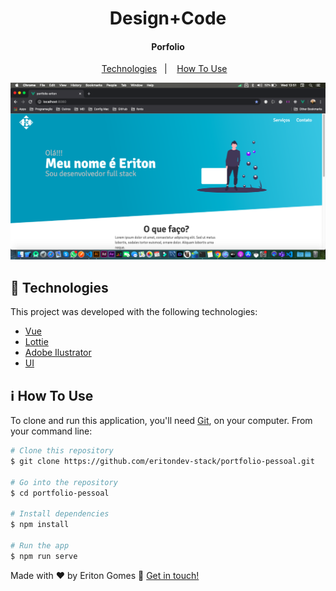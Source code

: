 <h1 align="center">
    Design+Code
</h1>

<h4 align="center">
  Porfolio 
</h4>


<p align="center">
  <a href="#r">Technologies</a>&nbsp;&nbsp;&nbsp;|&nbsp;&nbsp;&nbsp;
  <a href="#">How To Use</a>&nbsp;&nbsp;&nbsp;
</p>

<p align="center">
  <img alt="App Demo" src="./portfolio.png">
</p>

## :rocket: Technologies

This project was developed with the following technologies:

-  [Vue](https://vuejs.org/)
-  [Lottie](https://pub.dev/packages/lottie)
-  [Adobe Ilustrator](https://www.adobe.com/br/products/illustrator.html?gclid=CjwKCAjwte71BRBCEiwAU_V9h9ultaeHR8DqUKZpDHCMU8Xb8kZGy6P55V2prv-wSqjlzZmXqTEmHxoCLWQQAvD_BwE&sdid=KQPNX&mv=search&ef_id=CjwKCAjwte71BRBCEiwAU_V9h9ultaeHR8DqUKZpDHCMU8Xb8kZGy6P55V2prv-wSqjlzZmXqTEmHxoCLWQQAvD_BwE:G:s&s_kwcid=AL!3085!3!301784431320!e!!g!!adobe%20illustrator)
-  [UI](https://www.behance.net/gallery/91349275/Designer-Portfolio-Web-and-UIUX-Projects-2020)


## :information_source: How To Use

To clone and run this application, you'll need [Git](https://git-scm.com), on your computer. From your command line:

```bash
# Clone this repository
$ git clone https://github.com/eritondev-stack/portfolio-pessoal.git

# Go into the repository
$ cd portfolio-pessoal

# Install dependencies
$ npm install

# Run the app 
$ npm run serve
```

Made with ♥ by Eriton Gomes :wave: [Get in touch!](https://www.linkedin.com/in/eriton-gomes-323713ba/)

[nodejs]: https://nodejs.org/
[yarn]: https://yarnpkg.com/
[vc]: https://code.visualstudio.com/
[vceditconfig]: https://marketplace.visualstudio.com/items?itemName=EditorConfig.EditorConfig
[vceslint]: https://marketplace.visualstudio.com/items?itemName=dbaeumer.vscode-eslint

